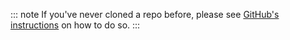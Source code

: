 ::: note
If you've never cloned a repo before, please see [GitHub's instructions](https://help.github.com/en/articles/cloning-a-repository) on how to do so.
:::
